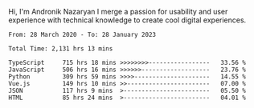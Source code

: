Hi, I'm Andronik Nazaryan
I merge a passion for usability and user experience with technical knowledge to create cool digital experiences.


<!--START_SECTION:waka-->

```text
From: 28 March 2020 - To: 28 January 2023

Total Time: 2,131 hrs 13 mins

TypeScript     715 hrs 18 mins >>>>>>>>-----------------   33.56 %
JavaScript     506 hrs 16 mins >>>>>>-------------------   23.76 %
Python         309 hrs 59 mins >>>>---------------------   14.55 %
Vue.js         149 hrs 10 mins >>-----------------------   07.00 %
JSON           117 hrs 9 mins  >------------------------   05.50 %
HTML           85 hrs 24 mins  >------------------------   04.01 %
```

<!--END_SECTION:waka-->
